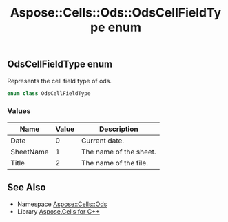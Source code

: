 ﻿---
title: Aspose::Cells::Ods::OdsCellFieldType enum
linktitle: OdsCellFieldType
second_title: Aspose.Cells for C++ API Reference
description: 'Aspose::Cells::Ods::OdsCellFieldType enum. Represents the cell field type of ods in C++.'
type: docs
weight: 400
url: /cpp/aspose.cells.ods/odscellfieldtype/
---
## OdsCellFieldType enum


Represents the cell field type of ods.

```cpp
enum class OdsCellFieldType
```

### Values

| Name | Value | Description |
| --- | --- | --- |
| Date | 0 | Current date. |
| SheetName | 1 | The name of the sheet. |
| Title | 2 | The name of the file. |

## See Also

* Namespace [Aspose::Cells::Ods](../)
* Library [Aspose.Cells for C++](../../)
